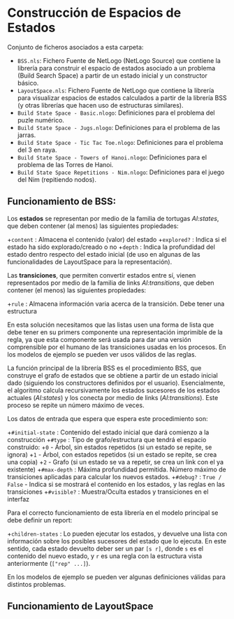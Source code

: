 # Construcción de Espacios de Estados

Conjunto de ficheros asociados a esta carpeta:

+ `BSS.nls`: Fichero Fuente de NetLogo (NetLogo Source) que contiene la librería para construir el espacio de estados asociado a un problema (Build Search Space) a partir de un estado inicial y un constructor básico.
+ `LayoutSpace.nls`: Fichero Fuente de NetLogo que contiene la librería para visualizar espacios de estados calculados a partir de la librería BSS (y otras librerías que hacen uso de estructuras similares).
+ `Build State Space - Basic.nlogo`: Definiciones para el problema del puzle numérico.
+ `Build State Space - Jugs.nlogo`: Definiciones para el problema de las jarras.
+ `Build State Space - Tic Tac Toe.nlogo`: Definiciones para el problema del 3 en raya.
+ `Build State Space - Towers of Hanoi.nlogo`: Definiciones para el problema de las Torres de Hanoi.
+ `Build State Space Repetitions - Nim.nlogo`: Definiciones para el juego del Nim (repitiendo nodos).

## Funcionamiento de BSS:

Los **estados** se representan por medio de la familia de tortugas _AI:states_, que deben contener (al menos) las siguientes propiedades:

+`content`   : Almacena el contenido (valor) del estado
+`explored?` : Indica si el estado ha sido explorado/creado o no
+`depth`     : Indica la profundidad del estado dentro respecto del estado inicial (de uso en algunas de las funcionalidades de LayoutSpace para la representación).

Las **transiciones**, que permiten convertir estados entre sí, vienen representados por medio de la familia de links  _AI:transitions_, que deben contener (el menos) las siguientes propiedades:

+`rule`   : Almacena información varia acerca de la transición. Debe tener una estructura

En esta solución necesitamos que las listas usen una forma de lista que debe tener en su primers componente una representación imprimible de la regla, ya que esta componente será usada para dar una versión comprensible por el humano de las transiciones usadas en los procesos. En los modelos de ejemplo se pueden ver usos válidos de las reglas.

La función principal de la librería BSS es el procedimiento BSS, que construye el grafo de estados que se obtiene a partir de un estado inicial dado (siguiendo los constructores definidos por el usuario). Esencialmente, el algoritmo calcula recursivamente los estados sucesores de los estados actuales (_AI:states_) y los conecta por medio de links (_AI:transitions_). Este proceso se repite un número máximo de veces.

Los datos de entrada que espera que espera este procedimiento son:

+`#initial-state` : Contenido del estado inicial que dará comienzo a la construcción
+`#type`          : Tipo de grafo/estructura que tendrá el espacio construido:
  +`0` - Árbol, sin estados repetidos (si un estado se repite, se ignora)
  +`1` - Árbol, con estados repetidos (si un estado se repite, se crea una copia)
  +`2` - Grafo (si un estado se va a repetir, se crea un link con el ya existente)
+`#max-depth`     : Máxima profundidad permitida. Número máximo de transiciones aplicadas para calcular los 
				  nuevos estados.
+`#debug?`        : `True / False` - Indica si se mostrará el contenido en los estados, y las reglas en las transiciones
+`#visible?`     : Muestra/Oculta estados y transiciones en el interfaz

Para el correcto funcionamiento de esta librería en el modelo principal se debe definir un report:
   
+`children-states` : Lo pueden ejecutar los estados, y devuelve una lista con información sobre los posibles sucesores del estado que lo ejecuta. En este sentido, cada estado devuelto deber ser un par `[s r]`, donde `s` es el contenido del nuevo estado, y `r` es una regla con la estructura vista anteriormente (`["rep" ...]`).
  
En los modelos de ejemplo se pueden ver algunas definiciones válidas para distintos problemas.

## Funcionamiento de LayoutSpace
